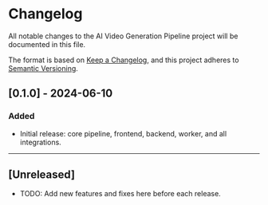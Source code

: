 # Changelog

All notable changes to the AI Video Generation Pipeline project will be documented in this file.

The format is based on [Keep a Changelog](https://keepachangelog.com/en/1.0.0/), and this project adheres to [Semantic Versioning](https://semver.org/spec/v2.0.0.html).

## [0.1.0] - 2024-06-10
### Added
- Initial release: core pipeline, frontend, backend, worker, and all integrations.

---

## [Unreleased]
- TODO: Add new features and fixes here before each release.